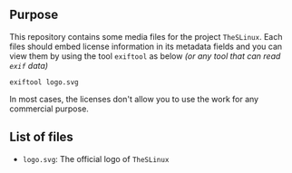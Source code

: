 ## Purpose

This repository contains some media files for the project `TheSLinux`.
Each files should embed license information in its metadata fields
and you can view them by using the tool `exiftool` as below
_(or any tool that can read `exif` data)_

````
exiftool logo.svg
````

In most cases, the licenses don't allow you to use the work for any
commercial purpose.

## List of files

* `logo.svg`: The official logo of `TheSLinux`
